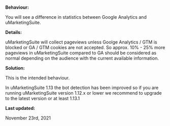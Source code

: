 **Behaviour:**

You will see a difference in statistics between Google Analytics and uMarketingSuite.

**Details:**

uMarketingSuite will collect pageviews unless Goolge Analytics / GTM is blocked or GA / GTM cookies are not accepted. So approx. 10% - 25% more pageviews in uMarketingSuite compared to GA should be considered as normal depending on the audience with the current available information.

**Solution:**

This is the intended behaviour.

In uMarketingSuite 1.13 the bot detection has been improved so if you are running uMarketingSuite version 1.12.x or lower we recommend to upgrade to the latest version or at least 1.13.1

**Last updated:**

November 23rd, 2021